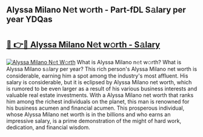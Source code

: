 ## Alyssa Milano N𝚎t w𝚘rth - Part-fDL S𝚊lary per year YDQas

# <h2><a href="http://gc2bt5z.nevu.top/?p=Alyssa+Milano">🔗 👉🔴 Alyssa Milano N𝚎t w𝚘rth - S𝚊lary</a></h2>

[![Alyssa Milano N𝚎t W𝚘rth](https://i.imgur.com/Oavwk0R.jpeg)](http://gc2bt5z.nevu.top/?p=Alyssa+Milano)
What is Alyssa Milano n𝚎t w𝚘rth? What is Alyssa Milano s𝚊lary per year?
This rich person's Alyssa Milano net worth is considerable, earning him a spot among the industry's most affluent. His salary is considerable, but it is eclipsed by Alyssa Milano net worth, which is rumored to be even larger as a result of his various business interests and valuable real estate investments. With a Alyssa Milano net worth that ranks him among the richest individuals on the planet, this man is renowned for his business acumen and financial acumen. This prosperous individual, whose Alyssa Milano net worth is in the billions and who earns an impressive salary, is a prime demonstration of the might of hard work, dedication, and financial wisdom.
